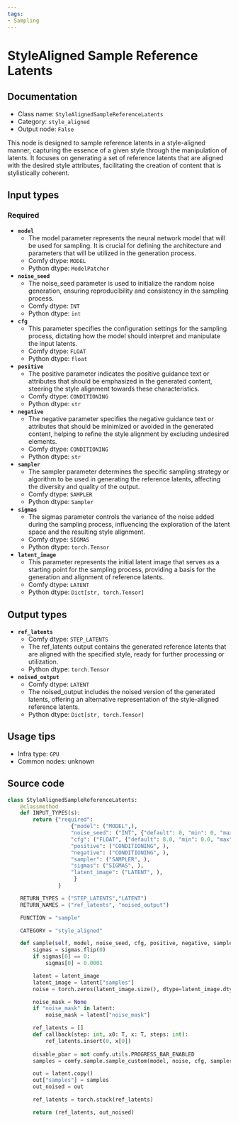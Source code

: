 ```yaml
---
tags:
- Sampling
---
```


# StyleAligned Sample Reference Latents
## Documentation
- Class name: `StyleAlignedSampleReferenceLatents`
- Category: `style_aligned`
- Output node: `False`

This node is designed to sample reference latents in a style-aligned manner, capturing the essence of a given style through the manipulation of latents. It focuses on generating a set of reference latents that are aligned with the desired style attributes, facilitating the creation of content that is stylistically coherent.
## Input types
### Required
- **`model`**
    - The model parameter represents the neural network model that will be used for sampling. It is crucial for defining the architecture and parameters that will be utilized in the generation process.
    - Comfy dtype: `MODEL`
    - Python dtype: `ModelPatcher`
- **`noise_seed`**
    - The noise_seed parameter is used to initialize the random noise generation, ensuring reproducibility and consistency in the sampling process.
    - Comfy dtype: `INT`
    - Python dtype: `int`
- **`cfg`**
    - This parameter specifies the configuration settings for the sampling process, dictating how the model should interpret and manipulate the input latents.
    - Comfy dtype: `FLOAT`
    - Python dtype: `float`
- **`positive`**
    - The positive parameter indicates the positive guidance text or attributes that should be emphasized in the generated content, steering the style alignment towards these characteristics.
    - Comfy dtype: `CONDITIONING`
    - Python dtype: `str`
- **`negative`**
    - The negative parameter specifies the negative guidance text or attributes that should be minimized or avoided in the generated content, helping to refine the style alignment by excluding undesired elements.
    - Comfy dtype: `CONDITIONING`
    - Python dtype: `str`
- **`sampler`**
    - The sampler parameter determines the specific sampling strategy or algorithm to be used in generating the reference latents, affecting the diversity and quality of the output.
    - Comfy dtype: `SAMPLER`
    - Python dtype: `Sampler`
- **`sigmas`**
    - The sigmas parameter controls the variance of the noise added during the sampling process, influencing the exploration of the latent space and the resulting style alignment.
    - Comfy dtype: `SIGMAS`
    - Python dtype: `torch.Tensor`
- **`latent_image`**
    - This parameter represents the initial latent image that serves as a starting point for the sampling process, providing a basis for the generation and alignment of reference latents.
    - Comfy dtype: `LATENT`
    - Python dtype: `Dict[str, torch.Tensor]`
## Output types
- **`ref_latents`**
    - Comfy dtype: `STEP_LATENTS`
    - The ref_latents output contains the generated reference latents that are aligned with the specified style, ready for further processing or utilization.
    - Python dtype: `torch.Tensor`
- **`noised_output`**
    - Comfy dtype: `LATENT`
    - The noised_output includes the noised version of the generated latents, offering an alternative representation of the style-aligned reference latents.
    - Python dtype: `Dict[str, torch.Tensor]`
## Usage tips
- Infra type: `GPU`
- Common nodes: unknown


## Source code
```python
class StyleAlignedSampleReferenceLatents:
    @classmethod
    def INPUT_TYPES(s):
        return {"required":
                    {"model": ("MODEL",),
                    "noise_seed": ("INT", {"default": 0, "min": 0, "max": 0xffffffffffffffff}),
                    "cfg": ("FLOAT", {"default": 8.0, "min": 0.0, "max": 100.0, "step":0.1, "round": 0.01}),
                    "positive": ("CONDITIONING", ),
                    "negative": ("CONDITIONING", ),
                    "sampler": ("SAMPLER", ),
                    "sigmas": ("SIGMAS", ),
                    "latent_image": ("LATENT", ),
                     }
                }

    RETURN_TYPES = ("STEP_LATENTS","LATENT")
    RETURN_NAMES = ("ref_latents", "noised_output")

    FUNCTION = "sample"

    CATEGORY = "style_aligned"

    def sample(self, model, noise_seed, cfg, positive, negative, sampler, sigmas, latent_image):
        sigmas = sigmas.flip(0)
        if sigmas[0] == 0:
            sigmas[0] = 0.0001

        latent = latent_image
        latent_image = latent["samples"]
        noise = torch.zeros(latent_image.size(), dtype=latent_image.dtype, layout=latent_image.layout, device="cpu")

        noise_mask = None
        if "noise_mask" in latent:
            noise_mask = latent["noise_mask"]

        ref_latents = []
        def callback(step: int, x0: T, x: T, steps: int):
            ref_latents.insert(0, x[0])
        
        disable_pbar = not comfy.utils.PROGRESS_BAR_ENABLED
        samples = comfy.sample.sample_custom(model, noise, cfg, sampler, sigmas, positive, negative, latent_image, noise_mask=noise_mask, callback=callback, disable_pbar=disable_pbar, seed=noise_seed)

        out = latent.copy()
        out["samples"] = samples
        out_noised = out

        ref_latents = torch.stack(ref_latents)

        return (ref_latents, out_noised)

```
